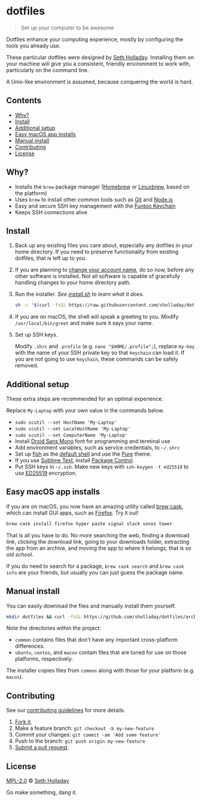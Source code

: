 # dotfiles

> Set up your computer to be awesome

Dotfiles enhance your computing experience, mostly by configuring the tools you already use.

These particular dotfiles were designed by [Seth Holladay](https://github.com/sholladay "dotfiles author, sholladay"). Installing them on your machine will give you a consistent, friendly environment to work with, particularly on the command line.

A Unix-like environment is assumed, because conquering the world is hard.

## Contents

 - [Why?](#why)
 - [Install](#install)
 - [Additional setup](#additional-setup)
 - [Easy macOS app installs](#easy-macos-app-installs)
 - [Manual install](#manual-install)
 - [Contributing](#contributing)
 - [License](#license)

## Why?

 - Installs the `brew` package manager ([Homebrew](http://brew.sh "Homebrew, the package manager") or [Linuxbrew](http://linuxbrew.sh "Linuxbrew, a Linux-oriented fork of the Homebrew package manager"), based on the platform)
 - Uses `brew` to install other common tools such as [Git](https://git-scm.com) and [Node.js](https://nodejs.org)
 - Easy and secure SSH key management with the [Funtoo Keychain](https://www.funtoo.org/Keychain "Helper for key-based login")
 - Keeps SSH connections alive

## Install

1. Back up any existing files you care about, especially any dotfiles in your home directory. If you need to preserve functionality from existing dotfiles, that is left up to you.

2. If you are planning to [change your account name](https://support.apple.com/en-us/HT201548), do so now, before any other software is installed. Not all software is capable of gracefully handling changes to your home directory path.

3. Run the installer. *See [install.sh](https://github.com/sholladay/dotfiles/blob/master/install.sh) to learn what it does.*

    ```sh
    sh -c "$(curl -fsSL https://raw.githubusercontent.com/sholladay/dotfiles/master/install.sh)";
    ```

4. If you are on macOS, the shell will speak a greeting to you. Modify `/usr/local/bin/greet` and make sure it says your name.

5. Set up SSH keys.

    Modify `.shrc` and `.profile` (e.g. `nano "$HOME/.profile";`), replace `my-key` with the name of your SSH private key so that `keychain` can load it. If you are not going to use `keychain`, these commands can be safely removed.

## Additional setup

These extra steps are recommended for an optimal experience.

Replace `My-Laptop` with your own value in the commands below.

 - `sudo scutil --set HostName 'My-Laptop'`
 - `sudo scutil --set LocalHostName 'My-Laptop'`
 - `sudo scutil --set ComputerName 'My-Laptop'`
 - Install [Droid Sans Mono](https://fontsquirrel.com/fonts/droid-sans-mono) font for programming and terminal use
 - Add environment variables, such as service credentials, to `~/.shrc`
 - Set up [fish](https://fishshell.com/) as the [default shell](https://stackoverflow.com/a/20506404) and use the [Pure](https://github.com/rafaelrinaldi/pure) theme.
 - If you use [Sublime Text](https://sublimetext.com), install [Package Control](https://packagecontrol.io).
 - Put SSH keys in `~/.ssh`. Make new keys with `ssh-keygen -t ed25519` to use [ED25519](https://en.wikipedia.org/wiki/EdDSA) encryption.

## Easy macOS app installs

If you are on macOS, you now have an amazing utility called [brew cask](https://caskroom.github.io), which can install GUI apps, such as [Firefox](https://en.wikipedia.org/wiki/Firefox). Try it out!

```sh
brew cask install firefox hyper paste signal slack sonos tower
```

That is all you have to do. No more searching the web, finding a download link, clicking the download link, going to your downloads folder, extracting the app from an archive, and moving the app to where it belongs; that is _so old school_.

If you do need to search for a package, `brew cask search` and `brew cask info` are your friends, but usually you can just guess the package name.

## Manual install

You can easily download the files and manually install them yourself.

```sh
mkdir dotfiles && curl -fsSL https://github.com/sholladay/dotfiles/archive/master.tar.gz | tar -x -C dotfiles --strip-components=1;
```

Note the directories within the project:

 - `common` contains files that don't have any important cross-platform differences.
 - `ubuntu`, `centos`, and `macos` contain files that are tuned for use on those platforms, respectively.

The installer copies files from `common` along with those for your platform (e.g. `macos`).

## Contributing

See our [contributing guidelines](https://github.com/sholladay/dotfiles/blob/master/CONTRIBUTING.md "Guidelines for participating in this project") for more details.

1. [Fork it](https://github.com/sholladay/dotfiles/fork).
2. Make a feature branch: `git checkout -b my-new-feature`
3. Commit your changes: `git commit -am 'Add some feature'`
4. Push to the branch: `git push origin my-new-feature`
5. [Submit a pull request](https://github.com/sholladay/dotfiles/compare "Submit code to this project for review").

## License

[MPL-2.0](https://github.com/sholladay/dotfiles/blob/master/LICENSE "License for dotfiles") © [Seth Holladay](http://seth-holladay.com "Author of dotfiles")

Go make something, dang it.
